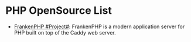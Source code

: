 # PHP OpenSource List

- [FrankenPHP #Project#](https://github.com/dunglas/frankenphp): FrankenPHP is a modern application server for PHP built on top of the Caddy web server.
